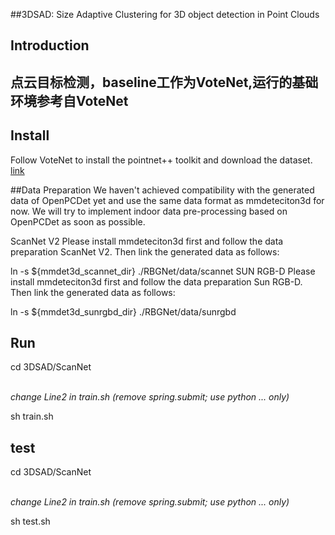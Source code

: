 ##3DSAD: Size Adaptive Clustering for 3D object detection in Point Clouds
 

## Introduction
点云目标检测，baseline工作为VoteNet,运行的基础环境参考自VoteNet
------

 

## Install

Follow VoteNet to install the pointnet++ toolkit and download the dataset. [link](https://github.com/facebookresearch/votenet)

##Data Preparation
We haven't achieved compatibility with the generated data of OpenPCDet yet and use the same data format as mmdeteciton3d for now. We will try to implement indoor data pre-processing based on OpenPCDet as soon as possible.

ScanNet V2
Please install mmdeteciton3d first and follow the data preparation ScanNet V2. Then link the generated data as follows:

ln -s ${mmdet3d_scannet_dir} ./RBGNet/data/scannet
SUN RGB-D
Please install mmdeteciton3d first and follow the data preparation Sun RGB-D. Then link the generated data as follows:

ln -s ${mmdet3d_sunrgbd_dir} ./RBGNet/data/sunrgbd

## Run

cd  3DSAD/ScanNet

​   
​    *change Line2 in train.sh (remove spring.submit; use python ... only)*

sh train.sh

## test

cd  3DSAD/ScanNet

​   
​    *change Line2 in train.sh (remove spring.submit; use python ... only)*

sh test.sh


